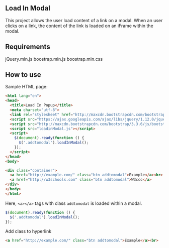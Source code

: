 ## Load In Modal
This project allows the user load content of a link on a modal. When an user clicks on a link, the content of the link is loaded on an iFrame within the modal. 

## Requirements
jQuery.min.js
boostrap.min.js
boostrap.min.css

## How to use

Sample HTML page: 

```html
<html lang="en">
<head>
  <title>Load In Popup</title>
  <meta charset="utf-8">
  <link rel="stylesheet" href="http://maxcdn.bootstrapcdn.com/bootstrap/3.3.6/css/bootstrap.min.css">
  <script src="https://ajax.googleapis.com/ajax/libs/jquery/1.12.0/jquery.min.js"></script>
  <script src="http://maxcdn.bootstrapcdn.com/bootstrap/3.3.6/js/bootstrap.min.js"></script>
  <script src="loadinModal.js"></script>
  <script>
    $(document).ready(function () {
      $('.addtomodal').loadInModal();
    });
  </script>
</head>
<body>

<div class="container">
  <a href="http://example.com/" class="btn addtomodal">Example</a><br>
  <a href="http://w3schools.com" class="btn addtomodal">W3ccc</a>
</div>
</body>
</html>
```

Here, `<a></a>` tags with class `addtomodal` is loaded within a modal. 
```js
$(document).ready(function () {
  $('.addtomodal').loadInModal();
});
```

Add class to hyperlink

```html
<a href="http://example.com/" class="btn addtomodal">Example</a><br>
```
